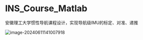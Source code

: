 # INS_Course_Matlab

安徽理工大学惯性导航课程设计，实现导航级IMU的标定、对准、递推

![image-20240611141007918](https://pic-bed-1316053657.cos.ap-nanjing.myqcloud.com/img/image-20240611141007918.png)
